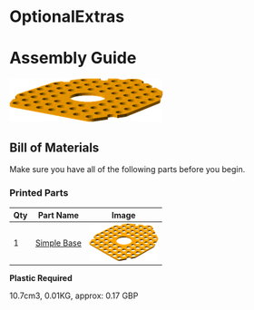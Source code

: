 # OptionalExtras
# Assembly Guide

![view](../images/OptionalExtras_view.png)

## Bill of Materials

Make sure you have all of the following parts before you begin.

### Printed Parts

Qty | Part Name | Image
--- | --- | ---
1 | [Simple Base](../printedparts/stl/SimpleBase.stl) | ![](../printedparts/images/SimpleBase_view.png) | 


**Plastic Required**

10.7cm3, 0.01KG,  approx: 0.17 GBP


